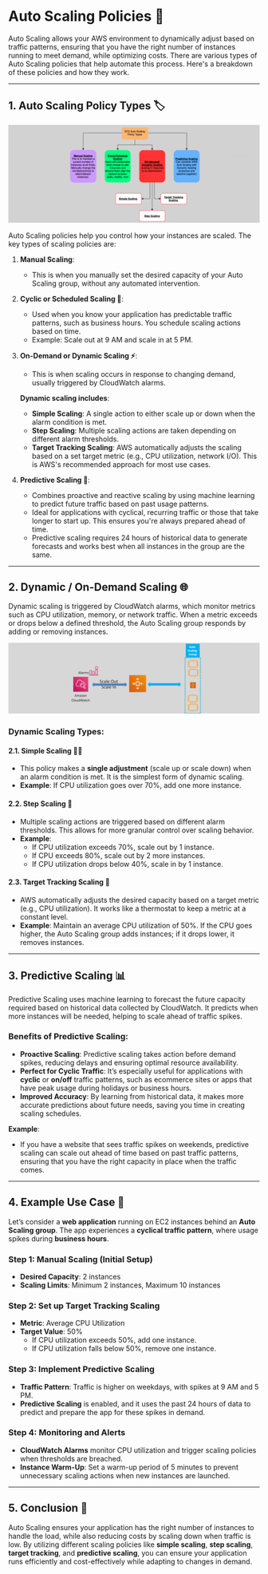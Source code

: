 # **Auto Scaling Policies 🔄**

Auto Scaling allows your AWS environment to dynamically adjust based on traffic patterns, ensuring that you have the right number of instances running to meet demand, while optimizing costs. There are various types of Auto Scaling policies that help automate this process. Here's a breakdown of these policies and how they work.

---

## **1. Auto Scaling Policy Types 🏷️**

![asp](images/asp.png)

Auto Scaling policies help you control how your instances are scaled. The key types of scaling policies are:

1. **Manual Scaling**:

   - This is when you manually set the desired capacity of your Auto Scaling group, without any automated intervention.

2. **Cyclic or Scheduled Scaling 📅**:

   - Used when you know your application has predictable traffic patterns, such as business hours. You schedule scaling actions based on time.
   - Example: Scale out at 9 AM and scale in at 5 PM.

3. **On-Demand or Dynamic Scaling ⚡**:

   - This is when scaling occurs in response to changing demand, usually triggered by CloudWatch alarms.

   **Dynamic scaling includes**:

   - **Simple Scaling**: A single action to either scale up or down when the alarm condition is met.
   - **Step Scaling**: Multiple scaling actions are taken depending on different alarm thresholds.
   - **Target Tracking Scaling**: AWS automatically adjusts the scaling based on a set target metric (e.g., CPU utilization, network I/O). This is AWS's recommended approach for most use cases.

4. **Predictive Scaling 🔮**:
   - Combines proactive and reactive scaling by using machine learning to predict future traffic based on past usage patterns.
   - Ideal for applications with cyclical, recurring traffic or those that take longer to start up. This ensures you're always prepared ahead of time.
   - Predictive scaling requires 24 hours of historical data to generate forecasts and works best when all instances in the group are the same.

---

## **2. Dynamic / On-Demand Scaling 🌐**

Dynamic scaling is triggered by CloudWatch alarms, which monitor metrics such as CPU utilization, memory, or network traffic. When a metric exceeds or drops below a defined threshold, the Auto Scaling group responds by adding or removing instances.

![dynamic-on-demand-scaling](images/dynamic-on-demand-scaling.png)

### **Dynamic Scaling Types:**

#### **2.1. Simple Scaling 🔼🔽**

- This policy makes a **single adjustment** (scale up or scale down) when an alarm condition is met. It is the simplest form of dynamic scaling.
- **Example**: If CPU utilization goes over 70%, add one more instance.

#### **2.2. Step Scaling 🔢**

- Multiple scaling actions are triggered based on different alarm thresholds. This allows for more granular control over scaling behavior.
- **Example**:
  - If CPU utilization exceeds 70%, scale out by 1 instance.
  - If CPU exceeds 80%, scale out by 2 more instances.
  - If CPU utilization drops below 40%, scale in by 1 instance.

#### **2.3. Target Tracking Scaling 🎯**

- AWS automatically adjusts the desired capacity based on a target metric (e.g., CPU utilization). It works like a thermostat to keep a metric at a constant level.
- **Example**: Maintain an average CPU utilization of 50%. If the CPU goes higher, the Auto Scaling group adds instances; if it drops lower, it removes instances.

---

## **3. Predictive Scaling 📊**

Predictive Scaling uses machine learning to forecast the future capacity required based on historical data collected by CloudWatch. It predicts when more instances will be needed, helping to scale ahead of traffic spikes.

### **Benefits of Predictive Scaling:**

- **Proactive Scaling**: Predictive scaling takes action before demand spikes, reducing delays and ensuring optimal resource availability.
- **Perfect for Cyclic Traffic**: It’s especially useful for applications with **cyclic** or **on/off** traffic patterns, such as ecommerce sites or apps that have peak usage during holidays or business hours.
- **Improved Accuracy**: By learning from historical data, it makes more accurate predictions about future needs, saving you time in creating scaling schedules.

**Example**:

- If you have a website that sees traffic spikes on weekends, predictive scaling can scale out ahead of time based on past traffic patterns, ensuring that you have the right capacity in place when the traffic comes.

---

## **4. Example Use Case 📝**

Let’s consider a **web application** running on EC2 instances behind an **Auto Scaling group**. The app experiences a **cyclical traffic pattern**, where usage spikes during **business hours**.

### **Step 1: Manual Scaling (Initial Setup)**

- **Desired Capacity**: 2 instances
- **Scaling Limits**: Minimum 2 instances, Maximum 10 instances

### **Step 2: Set up Target Tracking Scaling**

- **Metric**: Average CPU Utilization
- **Target Value**: 50%
  - If CPU utilization exceeds 50%, add one instance.
  - If CPU utilization falls below 50%, remove one instance.

### **Step 3: Implement Predictive Scaling**

- **Traffic Pattern**: Traffic is higher on weekdays, with spikes at 9 AM and 5 PM.
- **Predictive Scaling** is enabled, and it uses the past 24 hours of data to predict and prepare the app for these spikes in demand.

### **Step 4: Monitoring and Alerts**

- **CloudWatch Alarms** monitor CPU utilization and trigger scaling policies when thresholds are breached.
- **Instance Warm-Up**: Set a warm-up period of 5 minutes to prevent unnecessary scaling actions when new instances are launched.

---

## **5. Conclusion 🎯**

Auto Scaling ensures your application has the right number of instances to handle the load, while also reducing costs by scaling down when traffic is low. By utilizing different scaling policies like **simple scaling**, **step scaling**, **target tracking**, and **predictive scaling**, you can ensure your application runs efficiently and cost-effectively while adapting to changes in demand.
